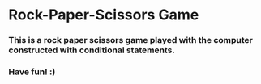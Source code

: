 # Rock-Paper-Scissors Game

### This is a rock paper scissors game played with the computer constructed with conditional statements.
### Have fun! :)
